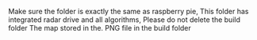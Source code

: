 Make sure the folder is exactly the same as raspberry pie,
This folder has integrated radar drive and all algorithms,
Please do not delete the build folder
The map stored in the. PNG file in the build folder
